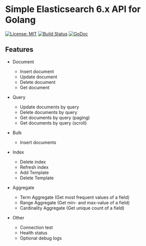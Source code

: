 # Simple Elasticsearch 6.x API for Golang

[![License: MIT](https://img.shields.io/badge/License-MIT-yellow.svg)](https://opensource.org/licenses/MIT)
[![Build Status](https://travis-ci.org/Codehardt/go-elasticsearch.svg?branch=master)](https://travis-ci.org/Codehardt/go-elasticsearch)
[![GoDoc](https://godoc.org/github.com/Codehardt/go-elasticsearch?status.svg)](https://godoc.org/github.com/Codehardt/go-elasticsearch)

## Features

- Document 
  - Insert document
  - Update document
  - Delete document
  - Get document
  
- Query
  - Update documents by query
  - Delete documents by query
  - Get documents by query (paging)
  - Get documents by query (scroll)
  
- Bulk
  - Insert documents
  
- Index
  - Delete index
  - Refresh index
  - Add Template
  - Delete Template
  
- Aggregate
  - Term Aggregate (Get most frequent values of a field)
  - Range Aggregate (Get min- and max-value of a field)
  - Cardinality Aggregate (Get unique count of a field)
  
- Other
  - Connection test
  - Health status
  - Optional debug logs
